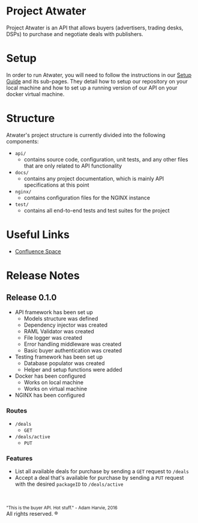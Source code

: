 # Project Atwater
Project Atwater is an API that allows buyers (advertisers, trading desks, DSPs) to purchase and negotiate deals with publishers.

# Setup
In order to run Atwater, you will need to follow the instructions in our [Setup Guide](http://confluence.indexexchange.com/display/ATW/Setup) and its sub-pages.
They detail how to setup our repository on your local machine and how to set up a running version of our API on your docker virtual machine.

# Structure
Atwater's project structure is currently divided into the following components:
- `api/`
    - contains source code, configuration, unit tests, and any other files that are only related to API functionality
- `docs/`
    - contains any project documentation, which is mainly API specifications at this point
- `nginx/`
    - contains configuration files for the NGINX instance
- `test/`
    - contains all end-to-end tests and test suites for the project

# Useful Links
- [Confluence Space](http://confluence.indexexchange.com/display/ATW/Overview)

# Release Notes
## Release 0.1.0
- API framework has been set up
    - Models structure was defined
    - Dependency injector was created
    - RAML Validator was created
    - File logger was created
    - Error handling middleware was created
    - Basic buyer authentication was created
- Testing framework has been set up
    - Database populator was created
    - Helper and setup functions were added
- Docker has been configured
    - Works on local machine
    - Works on virtual machine
- NGINX has been configured

### Routes
- `/deals`
    - `GET`
- `/deals/active`
    - `PUT`

### Features
- List all available deals for purchase by sending a `GET` request to `/deals`
- Accept a deal that's available for purchase by sending a `PUT` request with the desired `packageID` to `/deals/active`

<br><br>
<sup>"This is the buyer API. Hot stuff." - Adam Harvie, 2016</sup>  
All rights reserved. ®

